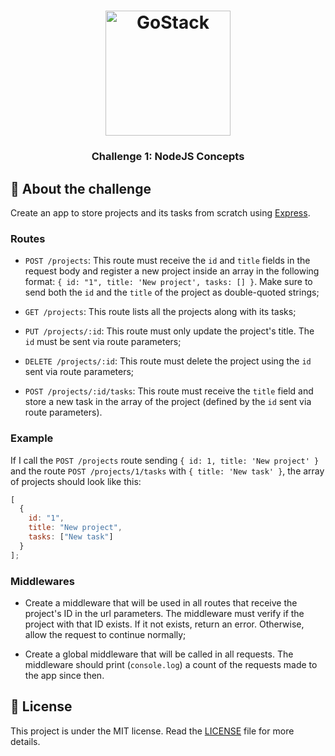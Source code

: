 <h1 align="center">
    <img alt="GoStack" src="https://rocketseat-cdn.s3-sa-east-1.amazonaws.com/bootcamp-header.png" width="200px" />
</h1>

<h3 align="center">
  Challenge 1: NodeJS Concepts
</h3>

## :rocket: About the challenge

Create an app to store projects and its tasks from scratch using [Express](https://expressjs.com).

### Routes

- `POST /projects`: This route must receive the `id` and `title` fields in the request body and register a new project inside an array in the following format: `{ id: "1", title: 'New project', tasks: [] }`. Make sure to send both the `id` and the `title` of the project as double-quoted strings;

- `GET /projects`: This route lists all the projects along with its tasks;

- `PUT /projects/:id`: This route must only update the project's title. The `id` must be sent via route parameters;

- `DELETE /projects/:id`: This route must delete the project using the `id` sent via route parameters;

- `POST /projects/:id/tasks`: This route must receive the `title` field and store a new task in the array of the project (defined by the `id` sent via route parameters).

### Example

If I call the `POST /projects` route sending `{ id: 1, title: 'New project' }` and the route `POST /projects/1/tasks` with `{ title: 'New task' }`, the array of projects should look like this:

```js
[
  {
    id: "1",
    title: "New project",
    tasks: ["New task"]
  }
];
```

### Middlewares

- Create a middleware that will be used in all routes that receive the project's ID in the url parameters. The middleware must verify if the project with that ID exists. If it not exists, return an error. Otherwise, allow the request to continue normally;

- Create a global middleware that will be called in all requests. The middleware should print (`console.log`) a count of the requests made to the app since then.

## :memo: License

This project is under the MIT license. Read the [LICENSE](LICENSE.md) file for more details.
